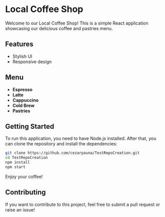 # Local Coffee Shop

Welcome to our Local Coffee Shop! This is a simple React application showcasing our delicious coffee and pastries menu.

## Features
- Stylish UI
- Responsive design

## Menu
- **Espresso**
- **Latte**
- **Cappuccino**
- **Cold Brew**
- **Pastries**

## Getting Started

To run this application, you need to have Node.js installed. After that, you can clone the repository and install the dependencies:

```bash
git clone https://github.com/cezarpauna/TestRepoCreation.git
cd TestRepoCreation
npm install
npm start
```

Enjoy your coffee!

## Contributing
If you want to contribute to this project, feel free to submit a pull request or raise an issue!